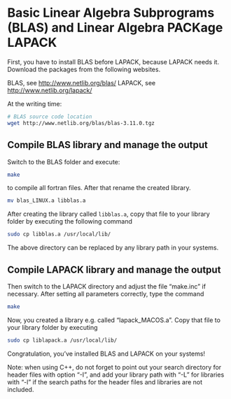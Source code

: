 # Basic Linear Algebra Subprograms (BLAS) and Linear Algebra PACKage LAPACK

First, you have to install BLAS before LAPACK, because LAPACK needs it. Download the packages from the following websites.

BLAS, see http://www.netlib.org/blas/
LAPACK, see http://www.netlib.org/lapack/

At the writing time:

```sh
# BLAS source code location
wget http://www.netlib.org/blas/blas-3.11.0.tgz                   
```

## Compile BLAS library and manage the output
 
Switch to the BLAS folder and execute:

```sh
make
```
to compile all fortran files. After that rename the created library.

```sh
mv blas_LINUX.a libblas.a
```
After creating the library called ```libblas.a```, copy that file to your library folder
by executing the following command

```sh
sudo cp libblas.a /usr/local/lib/
```
The above directory can be replaced by any library path in your systems.

## Compile LAPACK library and manage the output

Then switch to the LAPACK directory and adjust the file “make.inc” if necessary.
After setting all parameters correctly, type the command

```sh
make
```
Now, you created a library e.g. called “lapack_MACOS.a”. Copy that file to your library folder 
by executing

```sh
sudo cp liblapack.a /usr/local/lib/
```

Congratulation, you’ve installed BLAS and LAPACK on your systems!

Note: when using C++, do not forget to point out your search directory for header files with 
option “-I”, and add your library path with “-L” for libraries with “-l” if the search paths
for the header files and libraries are not included.

